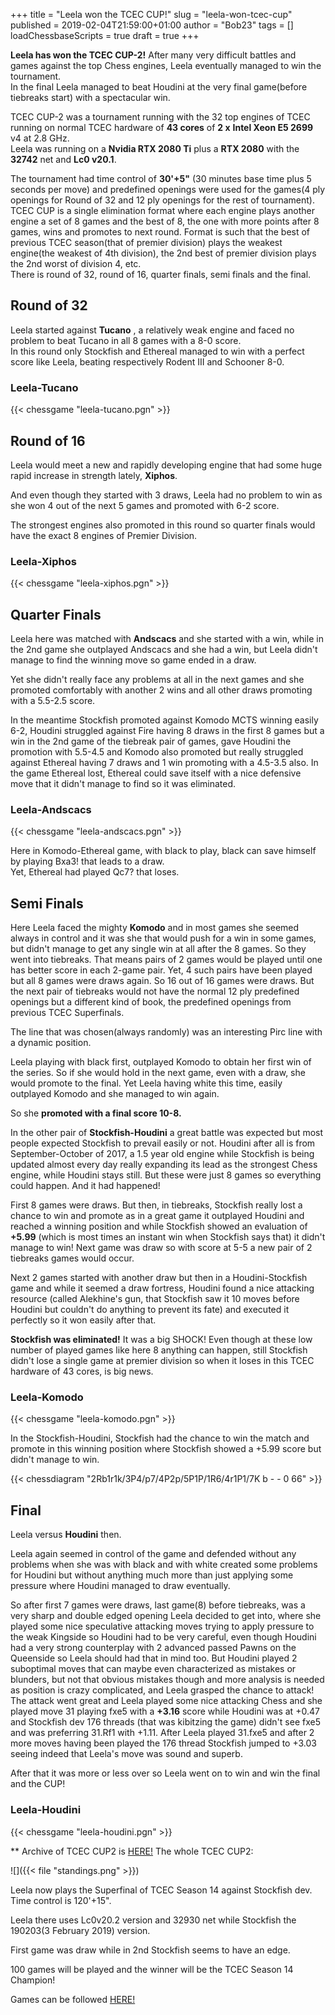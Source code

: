 +++
title = "Leela won the TCEC CUP!"
slug = "leela-won-tcec-cup"
published = 2019-02-04T21:59:00+01:00
author = "Bob23"
tags = []
loadChessbaseScripts = true
draft = true
+++

**Leela has won the TCEC CUP-2!** After many very difficult battles and games
against the top Chess engines, Leela eventually managed to win the tournament.  
In the final Leela managed to beat Houdini at the very final game(before
tiebreaks start) with a spectacular win.

<!--more-->

TCEC CUP-2 was a tournament running with the 32 top engines of TCEC running on
normal TCEC hardware of **43 cores** of **2 x** **Intel Xeon E5 2699** v4 at
2.8 GHz.  
Leela was running on a **Nvidia RTX 2080 Ti** plus a **RTX 2080** with the
**32742** net and **Lc0 v20.1**.

The tournament had time control of **30'+5"** (30 minutes base time plus 5
seconds per move) and predefined openings were used for the games(4 ply
openings for Round of 32 and 12 ply openings for the rest of tournament).  
TCEC CUP is a single elimination format where each engine plays another engine
a set of 8 games and the best of 8, the one with more points after 8 games,
wins and promotes to next round. Format is such that the best of previous TCEC
season(that of premier division) plays the weakest engine(the weakest of 4th
division), the 2nd best of premier division plays the 2nd worst of division 4,
etc.  
There is round of 32, round of 16, quarter finals, semi finals and the final.

## Round of 32

Leela started against **Tucano** , a relatively weak engine and faced no
problem to beat Tucano in all 8 games with a 8-0 score.  
In this round only Stockfish and Ethereal managed to win with a perfect score
like Leela, beating respectively Rodent III and Schooner 8-0.

### Leela-Tucano

{{< chessgame "leela-tucano.pgn" >}}

## Round of 16

Leela would meet a new and rapidly developing engine that had some huge rapid
increase in strength lately, **Xiphos**.

And even though they started with 3 draws, Leela had no problem to win as she
won 4 out of the next 5 games and promoted with 6-2 score.

The strongest engines also promoted in this round so quarter finals would have
the exact 8 engines of Premier Division.

### Leela-Xiphos

{{< chessgame "leela-xiphos.pgn" >}}

## Quarter Finals

Leela here was matched with **Andscacs** and she started with a win, while in
the 2nd game she outplayed Andscacs and she had a win, but Leela didn't manage
to find the winning move so game ended in a draw.

Yet she didn't really face any problems at all in the next games and she
promoted comfortably with another 2 wins and all other draws promoting with a
5.5-2.5 score.

In the meantime Stockfish promoted against Komodo MCTS winning easily 6-2,
Houdini struggled against Fire having 8 draws in the first 8 games but a win
in the 2nd game of the tiebreak pair of games, gave Houdini the promotion with
5.5-4.5 and Komodo also promoted but really struggled against Ethereal having
7 draws and 1 win promoting with a 4.5-3.5 also. In the game Ethereal lost,
Ethereal could save itself with a nice defensive move that it didn't manage to
find so it was eliminated.

### Leela-Andscacs

{{< chessgame "leela-andscacs.pgn" >}}


Here in Komodo-Ethereal game, with black to play, black can save himself by
playing Bxa3! that leads to a draw.  
Yet, Ethereal had played Qc7? that loses.

## Semi Finals

Here Leela faced the mighty **Komodo** and in most games she seemed always in
control and it was she that would push for a win in some games, but didn't
manage to get any single win at all after the 8 games. So they went into
tiebreaks. That means pairs of 2 games would be played until one has better
score in each 2-game pair. Yet, 4 such pairs have been played but all 8 games
were draws again. So 16 out of 16 games were draws. But the next pair of
tiebreaks would not have the normal 12 ply predefined openings but a different
kind of book, the predefined openings from previous TCEC Superfinals.

The line that was chosen(always randomly) was an interesting Pirc line with a
dynamic position.

Leela playing with black first, outplayed Komodo to obtain her first win of
the series. So if she would hold in the next game, even with a draw, she would
promote to the final. Yet Leela having white this time, easily outplayed
Komodo and she managed to win again.

So she **promoted with a final score 10-8.**

In the other pair of **Stockfish-Houdini** a great battle was expected but
most people expected Stockfish to prevail easily or not. Houdini after all is
from September-October of 2017, a 1.5 year old engine while Stockfish is being
updated almost every day really expanding its lead as the strongest Chess
engine, while Houdini stays still. But these were just 8 games so everything
could happen. And it had happened!

First 8 games were draws. But then, in tiebreaks, Stockfish really lost a
chance to win and promote as in a great game it outplayed Houdini and reached
a winning position and while Stockfish showed an evaluation of **+5.99**
(which is most times an instant win when Stockfish says that) it didn't manage
to win! Next game was draw so with score at 5-5 a new pair of 2 tiebreaks
games would occur.

Next 2 games started with another draw but then in a Houdini-Stockfish game
and while it seemed a draw fortress, Houdini found a nice attacking resource
(called Alekhine's gun, that Stockfish saw it 10 moves before Houdini but
couldn't do anything to prevent its fate) and executed it perfectly so it won
easily after that.

 **Stockfish was eliminated!** It was a big SHOCK! Even though at these low
number of played games like here 8 anything can happen, still Stockfish didn't
lose a single game at premier division so when it loses in this TCEC hardware
of 43 cores, is big news.

### Leela-Komodo

{{< chessgame "leela-komodo.pgn" >}}

In the Stockfish-Houdini, Stockfish had the chance to win the match and
promote in this winning position where Stockfish showed a +5.99 score but
didn't manage to win.

{{< chessdiagram "2Rb1r1k/3P4/p7/4P2p/5P1P/1R6/4r1P1/7K b - - 0 66" >}}

## Final

Leela versus **Houdini** then.

Leela again seemed in control of the game and defended without any problems
when she was with black and with white created some problems for Houdini but
without anything much more than just applying some pressure where Houdini
managed to draw eventually.

So after first 7 games were draws, last game(8) before tiebreaks, was a very
sharp and double edged opening Leela decided to get into, where she played
some nice speculative attacking moves trying to apply pressure to the weak
Kingside so Houdini had to be very careful, even though Houdini had a very
strong counterplay with 2 advanced passed Pawns on the Queenside so Leela
should had that in mind too. But Houdini played 2 suboptimal moves that can
maybe even characterized as mistakes or blunders, but not that obvious
mistakes though and more analysis is needed as position is crazy complicated,
and Leela grasped the chance to attack! The attack went great and Leela played
some nice attacking Chess and she played move 31 playing fxe5 with a **+3.16**
score while Houdini was at +0.47 and Stockfish dev 176 threads (that was
kibitzing the game) didn't see fxe5 and was preferring 31.Rf1 with +1.11.
After Leela played 31.fxe5 and after 2 more moves having been played the 176
thread Stockfish jumped to +3.03 seeing indeed that Leela's move was sound and
superb.

After that it was more or less over so Leela went on to win and win the final
and the CUP!

### Leela-Houdini

{{< chessgame "leela-houdini.pgn" >}}

** Archive of TCEC CUP2 is [HERE!](http://legacy-tcec.chessdom.com/archive.php)
The whole TCEC CUP2:

![]({{< file "standings.png" >}})

Leela now plays the Superfinal of TCEC Season 14 against Stockfish dev. Time
control is 120'+15".

Leela there uses Lc0v20.2 version and 32930 net while Stockfish the 190203(3
February 2019) version.

First game was draw while in 2nd Stockfish seems to have an edge.

100 games will be played and the winner will be the TCEC Season 14 Champion!

Games can be followed [HERE!](https://tcec.chessdom.com/live.html)
